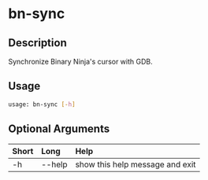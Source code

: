 <!-- THIS PART OF THIS FILE IS AUTOGENERATED. DO NOT MODIFY IT. See scripts/generate_docs.sh -->




# bn-sync

## Description


Synchronize Binary Ninja's cursor with GDB.
## Usage


```bash
usage: bn-sync [-h]

```
## Optional Arguments

|Short|Long|Help|
| :--- | :--- | :--- |
|-h|--help|show this help message and exit|

<!-- END OF AUTOGENERATED PART. Do not modify this line or the line below, they mark the end of the auto-generated part of the file. If you want to extend the documentation in a way which cannot easily be done by adding to the command help description, write below the following line. -->
<!-- ------------\>8---- ----\>8---- ----\>8------------ -->
